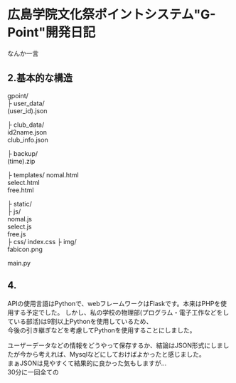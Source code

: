 # 広島学院文化祭ポイントシステム"G-Point"開発日記  
なんか一言

## 2.基本的な構造
gpoint/  
  ├ user_data/  
      (user_id).json  
      
  ├ club_data/  
      id2name.json  
      club_info.json  
      
  ├ backup/  
      (time).zip  
      
  ├ templates/
      nomal.html  
      select.html  
      free.html  
      
  ├ static/  
      ├ js/  
          nomal.js  
          select.js  
          free.js  
      ├ css/
          index.css
      ├ img/  
          fabicon.png
          
  main.py
  
  

## 4.  
APIの使用言語はPythonで、webフレームワークはFlaskです。本来はPHPを使用する予定でした。
しかし、私の学校の物理部(プログラム・電子工作などをしている部活)は9割以上Pythonを使用しているため、  
今後の引き継ぎなどを考慮してPythonを使用することにしました。

ユーザーデータなどの情報をどうやって保存するか、結論はJSON形式にしましたが今から考えれば、Mysqlなどにしておけばよかったと感じました。  
まぁJSONは見やすくて結果的に良かった気もしますが...  
30分に一回全ての
